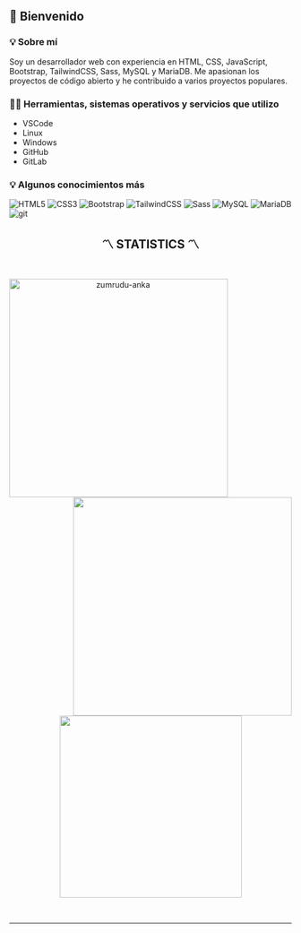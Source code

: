 ## 👋 Bienvenido

### 💡 Sobre mí

Soy un desarrollador web con experiencia en HTML, CSS, JavaScript, Bootstrap, TailwindCSS, Sass, MySQL y MariaDB. Me apasionan los proyectos de código abierto y he contribuido a varios proyectos populares.

### 🧑‍💻 Herramientas, sistemas operativos y servicios que utilizo

* VSCode
* Linux
* Windows
* GitHub
* GitLab

### 💡 Algunos conocimientos más

![HTML5](https://img.shields.io/badge/-HTML5-E34F26?style=flat-square&logo=html5&logoColor=white)  ![CSS3](https://img.shields.io/badge/-CSS3-1572B6?style=flat-square&logo=css3&logoColor=white)   ![Bootstrap](https://img.shields.io/badge/-Bootstrap-7952B3?style=flat-square&logo=bootstrap&logoColor=white) ![TailwindCSS](https://img.shields.io/badge/-TailwindCSS%20-38B2AC?style=flat-square&logo=tailwind-css&logoColor=white)  ![Sass](https://img.shields.io/badge/-Sass-CC6699?style=flat-square&logo=sass&logoColor=white) ![MySQL](https://img.shields.io/badge/-MySQL-4479A1?style=flat-square&logo=mysql&logoColor=white)  ![MariaDB](https://img.shields.io/badge/-MariaDB-003545?style=flat-square&logo=mariadb&logoColor=white) ![git](https://img.shields.io/badge/-git-F05032?style=flat-square&logo=git&logoColor=white)

<!--- G I T H U B   P R O F I L E   S T A T S --->

<h2 align="center">〽️ STATISTICS 〽️</h2>
<br>
<p align=center>
  <div align=center>
    <!-- S t r e a k -->
    <a href="https://github.com/denvercoder1/github-readme-streak-stats" title="Go to Source"><img align="left" width=390 src="https://github-readme-streak-stats.herokuapp.com/?user=Rachit-Pal&theme=react&border=61dafb&hide_border=true" alt="zumrudu-anka" /></a>
    <!-- Commit and Stars -->
    <a href="https://github.com/anuraghazra/github-readme-stats" title="Go to Source"><img align="right" width=390 src="https://github-readme-stats.vercel.app/api?username=Rachit-Pal&show_icons=true&count_private=true&theme=react&border_color=61dafb&hide_border=true"/></a>
  </div>
  <br><br><br><br><br><br><br><br><br>
  <div align=center>
    <!-- most used language -->
    <a href="https://github.com/anuraghazra/github-readme-stats"><img width=325 align="center" src="https://github-readme-stats.vercel.app/api/top-langs/?username=Rachit-Pal&hide=c%23,powershell,Mathematica,Ruby,Objective-C,Objective-C%2b%2b,Cuda&title_color=61dafb&text_color=ffffff&icon_color=61dafb&bg_color=20232a&langs_count=8&layout=compact&border_color=61dafb&hide_border=true" /></a>
  </div>
</p>

<br>
<hr>
